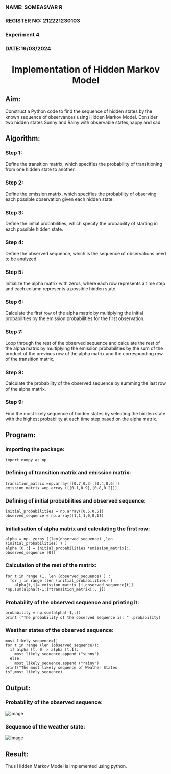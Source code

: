 <H3>NAME: SOMEASVAR R</H3>
<H3>REGISTER NO: 212221230103</H3>
<H3>Experiment 4</H3>
<H3>DATE:19/03/2024</H3>
<H1 ALIGN =CENTER> Implementation of Hidden Markov Model</H1>

## Aim: 
Construct a Python code to find the sequence of hidden states by the known sequence of observances using Hidden Markov Model. Consider two hidden states Sunny and Rainy with observable states,happy and sad.

## Algorithm:

### Step 1:
Define the transition matrix, which specifies the probability of transitioning from  one hidden state to another.<br>
### Step 2:
Define the emission matrix, which specifies the probability of observing each possible observation given each hidden state.<br>
### Step 3:
Define the initial probabilities, which specify the probability of starting in each possible hidden state.<br>
### Step 4:
Define the observed sequence, which is the sequence of observations need to  be analyzed.<br>
### Step 5:
Initialize the alpha matrix with zeros, where each row represents a time step and each column represents a possible hidden state.<br>
### Step 6:
Calculate the first row of the alpha matrix by multiplying the initial  probabilities by the emission probabilities for the first observation.<br>
### Step 7:
Loop through the rest of the observed sequence and calculate the rest of the alpha matrix by multiplying the emission probabilities by the sum of the product of 
the previous row of the alpha matrix and the corresponding row of the transition matrix.<br>
### Step 8:
Calculate the probability of the observed sequence by summing the last row of the alpha matrix.<br>
### Step 9:
Find the most likely sequence of hidden states by selecting the hidden state with the highest probability at each time step based on the alpha matrix.<br>

## Program:
### Importing the package:
```
import numpy as np
```
### Defining of transition matrix and emission matrix:
```
transition_matrix =np.array([[0.7,0.3],[0.4,0.6]])
emission_matrix =np.array ([[0.1,0.9],[0.8,0.2]])
```
### Defining of initial probabilities and observed sequence:
```
initial_probabilities = np.array([0.5,0.5])
observed_sequence = np.array([1,1,1,0,0,1])
```
### Initialisation of alpha matrix and calculating the first row:
```
alpha = np. zeros ((len(observed_sequence) ,len (initial_probabilities) ) )
alpha [0,:] = initial_probabilities *emission_matrix[:, observed_sequence [0]]
```
### Calculation of the rest of the matrix:
```
for t in range (1, len (observed_sequence) ) :
  for j in range (len (initial_probabilities) ) :
    alpha[t,j]= emission_matrix [j,observed_sequence[t]] *np.sum(alpha[t-1:]*transition_matrix[:, j])
```
### Probability of the observed sequence and printing it:
```
probability = np.sum(alpha[-1,:])
print ("The probability of the observed sequence is: " ,probability)
```
### Weather states of the observed sequence:
```
most_likely_sequence=[]
for t in range (len (observed_sequence)):
  if alpha [t, 0] > alpha [t,1]:
    most_likely_sequence.append ("sunny")
  else:
    most_likely_sequence.append ("rainy")
print("The most likely sequence of Weather States is",most_likely_sequence)
```

## Output:
### Probability of the observed sequence:
![image](https://github.com/SOMEASVAR/Ex-4--AAI/assets/93434149/16ef642f-ca2b-46bc-a634-af4287a05aef)

### Sequence of the weather state:
![image](https://github.com/SOMEASVAR/Ex-4--AAI/assets/93434149/8e81aa0e-4ab1-450a-bca0-7db1a606c715)


## Result:
Thus Hidden Markov Model is implemented using python.

